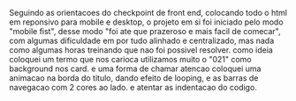 Seguindo as orientacoes do checkpoint de front end, colocando todo o html em reponsivo para mobile e desktop, o projeto em si foi iniciado pelo modo "mobile fist", desse modo "foi ate que prazeroso e mais facil de comecar", com algumas dificuldade em por tudo alinhado e centralizado, mas nada como algumas horas treinando que nao foi possivel resolver.
como ideia coloquei um termo que nos carioca utilizamos muito o "021" como background nos card.
e uma forma de chamar atencao coloquei uma animacao na borda do titulo, dando efeito de looping, e as barras de navegacao com 2 cores ao lado.
e atentar as indentacao do codigo. 